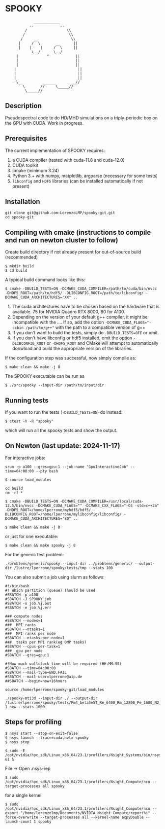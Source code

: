 # SPOOKY
                 ____________
               --            --
             /                  \\
            /                    \\
           /     __               \\
          |     /  \       __      ||
          |    |    |     /  \     ||
                \__/      \__/
         |             ^            ||
         |                          ||
         |                          ||
        |                            ||
        |                            ||
        |                            ||
         \__         ______       __//
            \       //     \_____//
             \_____//


## Description

Pseudospectral code to do HD/MHD simulations on a triply-periodic box on the GPU with CUDA. Work in progress.

## Prerequisites 

The current implementation of SPOOKY requires:

1. a CUDA compiler (tested with cuda-11.8 and cuda-12.0)
2. CUDA toolkit
3. cmake (minimum 3.24)
4. Python 3.+ with numpy, matplotlib, argparse (necessary for some tests)
5. `libconfig` and `HDF5` libraries (can be installed automatically if not present)

## Installation

```
git clone git@github.com:LorenzoLMP/spooky-git.git
cd spooky-git
```

## Compiling with cmake (instructions to compile and run on newton cluster to follow)

Create build directory if not already present for out-of-source build (recommended)

```
$ mkdir build
$ cd build
```

A typical build command looks like this:

```
$ cmake -DBUILD_TESTS=ON -DCMAKE_CUDA_COMPILER=/path/to/cuda/bin/nvcc -DHDF5_ROOT=/path/to/hdf5/ -DLIBCONFIG_ROOT=/path/to/libconfig/ -DCMAKE_CUDA_ARCHITECTURES="XX" ..
```

1. The cuda architectures have to be chosen based on the hardware that is available. 75 for NVIDIA Quadro RTX 8000, 80 for A100.
2. Depending on the version of your default g++ compiler, it might be incompatible with the .... If so, add the option ```-DCMAKE_CUDA_FLAGS="-ccbin /path/to/g++"``` with the path to a compatible version of g++
3. If you don't want to build the tests, simply do ```-DBUILD_TESTS=OFF``` or omit.
4. If you don't have libconfig or hdf5 installed, omit the option ```-DLIBCONFIG_ROOT``` or ```-DHDF5_ROOT``` and CMake will attempt to automatically donwload and build the appropriate version of the libraries.

If the configuration step was successful, now simply compile as:

```
$ make clean && make -j 8
```

The SPOOKY executable can be run as
```
$ ./src/spooky --input-dir /path/to/input/dir
```

## Running tests

If you want to run the tests (```-DBUILD_TESTS=ON```) do instead:

```
$ ctest -V -R "spooky"
```

which will run all the spooky tests and show the output.

## On Newton (last update: 2024-11-17)

For interactive jobs:
```
srun -p a100 --gres=gpu:1 --job-name "GpuInteractiveJob" --time=04:00:00 --pty bash
```

```
$ source load_modules
```

```
cd build
rm -rf *
```

```
$ cmake -DBUILD_TESTS=ON -DCMAKE_CUDA_COMPILER=/usr/local/cuda-12.5/bin/nvcc -DCMAKE_CUDA_FLAGS="" -DCMAKE_CXX_FLAGS="-O3 -std=c++2a" -DHDF5_ROOT=/home/lperrone/myhdf5/hdf5/ -DLIBCONFIG_ROOT=/home/lperrone/mylibconfig/libconfig/ -DCMAKE_CUDA_ARCHITECTURES="80" ..

```


```
$ make clean && make -j 8
```

or just for one executable:

```
$ make clean && make spooky -j 8
```

For the generic test problem:

```
./problems/generic/spooky --input-dir ../problems/generic/ --output-dir /lustre/lperrone/spooky/tests/tmp --stats 100

```

You can also submit a job using slurm as follows:

```
#!/bin/bash
#! Which partition (queue) should be used
#SBATCH -p a100
#SBATCH -J SPOOKY_job
#SBATCH -o job.%j.out
#SBATCH -e job.%j.err

### compute nodes
#SBATCH --nodes=1
###  MPI ranks
#SBATCH --ntasks=1
###  MPI ranks per node
#SBATCH --ntasks-per-node=1
###  tasks per MPI rank(eg OMP tasks)
#SBATCH --cpus-per-task=1
###  gpu per node
#SBATCH --gres=gpu:1

#!How much wallclock time will be required (HH:MM:SS)
#SBATCH --time=04:00:00
#SBATCH --mail-type=END,FAIL
#SBATCH --mail-user=lperrone@aip.de
##SBATCH --begin=now+16hours

source /home/lperrone/spooky-git/load_modules

./spooky-mti3d --input-dir ./ --output-dir /lustre/lperrone/spooky/tests/Pm4_beta5e5T_Re_6400_Rm_12800_Pe_1600_N2_2e-1_new --stats 1000
```

## Steps for profiling
```
$ nsys start --stop-on-exit=false
$ nsys launch --trace=cuda,nvtx spooky
$ nsys stop

$ sudo -E /opt/nvidia/hpc_sdk/Linux_x86_64/23.1/profilers/Nsight_Systems/bin/nsys-ui &
```
File -> Open .nsys-rep
```
$ sudo /opt/nvidia/hpc_sdk/Linux_x86_64/23.1/profilers/Nsight_Compute/ncu --target-processes all spooky
```
for a single kernel
```
$ sudo /opt/nvidia/hpc_sdk/Linux_x86_64/23.1/profilers/Nsight_Compute/ncu --export "/home/lorenzolmp/Documents/NVIDIA Nsight Compute/report%i" --force-overwrite --target-processes all --kernel-name axpyDouble --launch-count 1 spooky
```



<!--
## CUDA APIs involved
- [cufftExecC2C API](https://docs.nvidia.com/cuda/cufft/index.html#function-cufftexecc2c-cufftexecz2z)

## Building (make)

## Prerequisites
- A Linux/Windows system with recent NVIDIA drivers.
- [CMake](https://cmake.org/download) version 3.18 minimum

## Build command on Linux
```
$ mkdir build
$ cd build
$ cmake ..
$ make
```
Make sure that CMake finds expected CUDA Toolkit. If that is not the case you can add argument `-DCMAKE_CUDA_COMPILER=/path/to/cuda/bin/nvcc` to cmake command.

# Usage 1
TBC-->
